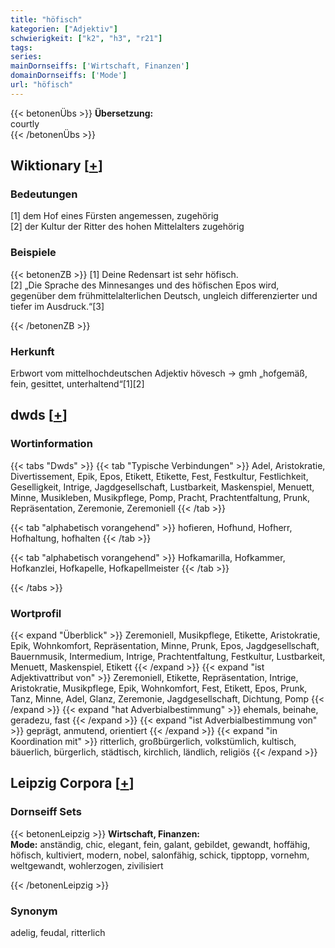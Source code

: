 ```yaml
---
title: "höfisch"
kategorien: ["Adjektiv"]
schwierigkeit: ["k2", "h3", "r21"]
tags:
series:
mainDornseiffs: ['Wirtschaft, Finanzen']
domainDornseiffs: ['Mode']
url: "höfisch"
---
```


{{< betonenÜbs >}}
**Übersetzung:**  
courtly  
{{< /betonenÜbs >}}

## Wiktionary [[+](https://de.wiktionary.org/wiki/höfisch)]

### Bedeutungen
[1] dem Hof eines Fürsten angemessen, zugehörig  
[2] der Kultur der Ritter des hohen Mittelalters zugehörig  

### Beispiele
{{< betonenZB >}}
[1] Deine Redensart ist sehr höfisch.  
[2] „Die Sprache des Minnesanges und des höfischen Epos wird, gegenüber dem frühmittelalterlichen Deutsch, ungleich differenzierter und tiefer im Ausdruck.“[3]  

{{< /betonenZB >}}
### Herkunft
Erbwort vom mittelhochdeutschen Adjektiv hövesch → gmh „hofgemäß, fein, gesittet, unterhaltend“[1][2]  



## dwds [[+](https://www.dwds.de/wb/höfisch)]

### Wortinformation
{{< tabs "Dwds" >}}
{{< tab "Typische Verbindungen" >}}
Adel, Aristokratie, Divertissement, Epik, Epos, Etikett, Etikette, Fest, Festkultur, Festlichkeit, Geselligkeit, Intrige, Jagdgesellschaft, Lustbarkeit, Maskenspiel, Menuett, Minne, Musikleben, Musikpflege, Pomp, Pracht, Prachtentfaltung, Prunk, Repräsentation, Zeremonie, Zeremoniell
{{< /tab >}}

{{< tab "alphabetisch vorangehend" >}}
hofieren, Hofhund, Hofherr, Hofhaltung, hofhalten
{{< /tab >}}

{{< tab "alphabetisch vorangehend" >}}
Hofkamarilla, Hofkammer, Hofkanzlei, Hofkapelle, Hofkapellmeister
{{< /tab >}}

{{< /tabs >}}

### Wortprofil
{{< expand "Überblick" >}} Zeremoniell, Musikpflege, Etikette, Aristokratie, Epik, Wohnkomfort, Repräsentation, Minne, Prunk, Epos, Jagdgesellschaft, Bauernmusik, Intermedium, Intrige, Prachtentfaltung, Festkultur, Lustbarkeit, Menuett, Maskenspiel, Etikett {{< /expand >}}
{{< expand "ist Adjektivattribut von" >}} Zeremoniell, Etikette, Repräsentation, Intrige, Aristokratie, Musikpflege, Epik, Wohnkomfort, Fest, Etikett, Epos, Prunk, Tanz, Minne, Adel, Glanz, Zeremonie, Jagdgesellschaft, Dichtung, Pomp {{< /expand >}}
{{< expand "hat Adverbialbestimmung" >}} ehemals, beinahe, geradezu, fast {{< /expand >}}
{{< expand "ist Adverbialbestimmung von" >}} geprägt, anmutend, orientiert {{< /expand >}}
{{< expand "in Koordination mit" >}} ritterlich, großbürgerlich, volkstümlich, kultisch, bäuerlich, bürgerlich, städtisch, kirchlich, ländlich, religiös {{< /expand >}}

## Leipzig Corpora [[+](https://corpora.uni-leipzig.de/en/res?word=höfisch&corpusId=deu_newscrawl-public_2018)]

### Dornseiff Sets
{{< betonenLeipzig >}}
**Wirtschaft, Finanzen:**  
**Mode:** anständig, chic, elegant, fein, galant, gebildet, gewandt, hoffähig, höfisch, kultiviert, modern, nobel, salonfähig, schick, tipptopp, vornehm, weltgewandt, wohlerzogen, zivilisiert  

{{< /betonenLeipzig >}}

### Synonym
adelig, feudal, ritterlich

